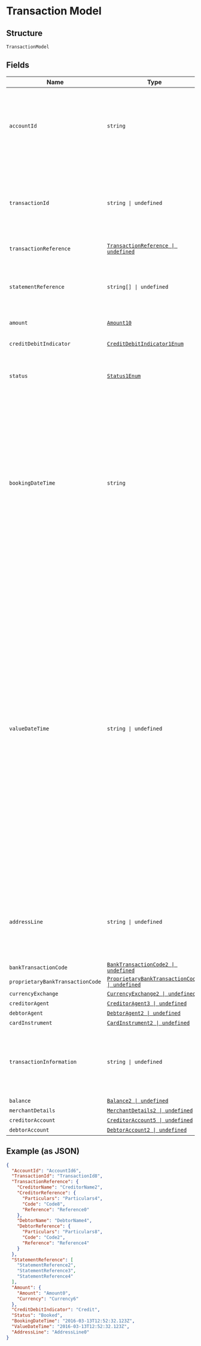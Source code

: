 
# Transaction Model

## Structure

`TransactionModel`

## Fields

| Name | Type | Tags | Description |
|  --- | --- | --- | --- |
| `accountId` | `string` | Required | A unique and immutable identifier used to identify the account resource. This identifier has no meaning to the account owner.<br>**Constraints**: *Minimum Length*: `1`, *Maximum Length*: `40` |
| `transactionId` | `string \| undefined` | Optional | Unique identifier for the transaction within an servicing institution. This identifier is both unique and immutable.<br>**Constraints**: *Minimum Length*: `1`, *Maximum Length*: `40` |
| `transactionReference` | [`TransactionReference \| undefined`](../../doc/models/transaction-reference.md) | Optional | - |
| `statementReference` | `string[] \| undefined` | Optional | Unique reference for the statement. This reference may be optionally populated if available.<br>**Constraints**: *Minimum Length*: `1`, *Maximum Length*: `35` |
| `amount` | [`Amount10`](../../doc/models/amount-10.md) | Required | - |
| `creditDebitIndicator` | [`CreditDebitIndicator1Enum`](../../doc/models/credit-debit-indicator-1-enum.md) | Required | Indicates whether the transaction is a credit or a debit entry. |
| `status` | [`Status1Enum`](../../doc/models/status-1-enum.md) | Required | Status of a transaction entry on the books of the account servicer. |
| `bookingDateTime` | `string` | Required | Date and time when a transaction entry is posted to an account on the account servicer's books. Usage: Booking date is the expected booking date, unless the status is booked, in which case it is the actual booking date.<br>All dates in the JSON payloads are represented in ISO 8601 date-time format.<br>All date-time fields in responses must include the timezone. An example is below:<br>2017-04-05T10:43:07+00:00 |
| `valueDateTime` | `string \| undefined` | Optional | Date and time at which assets become available to the account owner in case of a credit entry, or cease to be available to the account owner in case of a debit entry.  Usage: If entry status is pending and value date is present, then the value date refers to an expected/requested value date. For entries subject to availability/float and for which availability information is provided, the value date must not be used. In this case the availability component identifies the  number of availability days.<br>All dates in the JSON payloads are represented in ISO 8601 date-time format.<br>All date-time fields in responses must include the timezone. An example is below:<br>2017-04-05T10:43:07+00:00 |
| `addressLine` | `string \| undefined` | Optional | Information that locates and identifies a specific address, as defined by postal services, that is presented in free format text.<br>**Constraints**: *Minimum Length*: `1`, *Maximum Length*: `70` |
| `bankTransactionCode` | [`BankTransactionCode2 \| undefined`](../../doc/models/bank-transaction-code-2.md) | Optional | - |
| `proprietaryBankTransactionCode` | [`ProprietaryBankTransactionCode2 \| undefined`](../../doc/models/proprietary-bank-transaction-code-2.md) | Optional | - |
| `currencyExchange` | [`CurrencyExchange2 \| undefined`](../../doc/models/currency-exchange-2.md) | Optional | - |
| `creditorAgent` | [`CreditorAgent3 \| undefined`](../../doc/models/creditor-agent-3.md) | Optional | - |
| `debtorAgent` | [`DebtorAgent2 \| undefined`](../../doc/models/debtor-agent-2.md) | Optional | - |
| `cardInstrument` | [`CardInstrument2 \| undefined`](../../doc/models/card-instrument-2.md) | Optional | - |
| `transactionInformation` | `string \| undefined` | Optional | Further details of the transaction. This is the transaction narrative, which is unstructured text.<br>**Constraints**: *Minimum Length*: `1`, *Maximum Length*: `500` |
| `balance` | [`Balance2 \| undefined`](../../doc/models/balance-2.md) | Optional | - |
| `merchantDetails` | [`MerchantDetails2 \| undefined`](../../doc/models/merchant-details-2.md) | Optional | - |
| `creditorAccount` | [`CreditorAccount5 \| undefined`](../../doc/models/creditor-account-5.md) | Optional | - |
| `debtorAccount` | [`DebtorAccount2 \| undefined`](../../doc/models/debtor-account-2.md) | Optional | - |

## Example (as JSON)

```json
{
  "AccountId": "AccountId6",
  "TransactionId": "TransactionId8",
  "TransactionReference": {
    "CreditorName": "CreditorName2",
    "CreditorReference": {
      "Particulars": "Particulars4",
      "Code": "Code8",
      "Reference": "Reference0"
    },
    "DebtorName": "DebtorName4",
    "DebtorReference": {
      "Particulars": "Particulars8",
      "Code": "Code2",
      "Reference": "Reference4"
    }
  },
  "StatementReference": [
    "StatementReference2",
    "StatementReference3",
    "StatementReference4"
  ],
  "Amount": {
    "Amount": "Amount0",
    "Currency": "Currency6"
  },
  "CreditDebitIndicator": "Credit",
  "Status": "Booked",
  "BookingDateTime": "2016-03-13T12:52:32.123Z",
  "ValueDateTime": "2016-03-13T12:52:32.123Z",
  "AddressLine": "AddressLine0"
}
```


